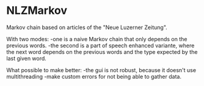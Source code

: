 # NLZMarkov
Markov chain based on articles of the "Neue Luzerner Zeitung".

With two modes:
-one is a naive Markov chain that only depends on the previous words.
-the second is a part of speech enhanced variante, where the next word depends on the previous words and the type expected by the last given word.


What possible to make better:
-the gui is not robust, because it doesn't use multithreading
-make custom errors for not being able to gather data.
